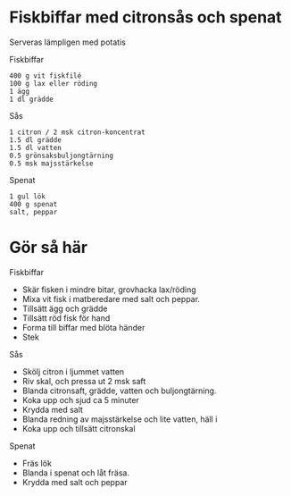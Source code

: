 # Fiskbiffar med citronsås och spenat
Serveras lämpligen med potatis

Fiskbiffar
```
400 g vit fiskfilé
100 g lax eller röding
1 ägg
1 dl grädde
```
Sås
```
1 citron / 2 msk citron-koncentrat
1.5 dl grädde
1.5 dl vatten
0.5 grönsaksbuljongtärning
0.5 msk majsstärkelse
```
Spenat
```
1 gul lök
400 g spenat
salt, peppar
```

# Gör så här
Fiskbiffar
* Skär fisken i mindre bitar, grovhacka lax/röding
* Mixa vit fisk i matberedare med salt och peppar.
* Tillsätt ägg och grädde
* Tillsätt röd fisk för hand
* Forma till biffar med blöta händer
* Stek

Sås
* Skölj citron i ljummet vatten
* Riv skal, och pressa ut 2 msk saft
* Blanda citronsaft, grädde, vatten och buljongtärning.
* Koka upp och sjud ca 5 minuter
* Krydda med salt
* Blanda redning av majsstärkelse och lite vatten, häll i
* Koka upp och tillsätt citronskal

Spenat
* Fräs lök
* Blanda i spenat och låt fräsa.
* Krydda med salt och peppar
